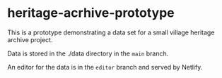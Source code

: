 # heritage-acrhive-prototype

This is a prototype demonstrating a data set for a small village heritage archive project.

Data is stored in the ./data directory in the `main` branch.

An editor for the data is in the `editor` branch and served by Netlify.
